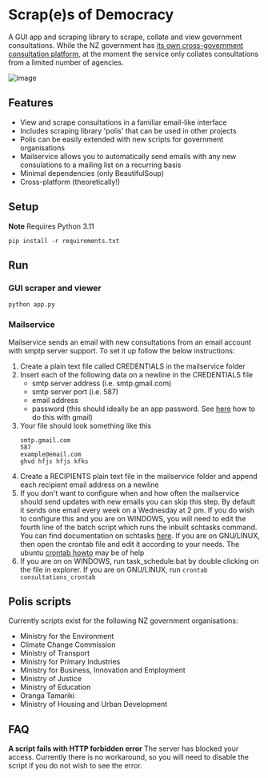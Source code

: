 # Scrap(e)s of Democracy

A GUI app and scraping library to scrape, collate and view government consultations. While the NZ government has [its own cross-government consultation platform](https://www.govt.nz/browse/engaging-with-government/consultations-have-your-say/consultations-listing/?status=Open), at the moment the service only collates consultations from a limited number of agencies.

![image](https://github.com/philippgovernale/Scrapes-of-democracy/assets/16997121/2ce1507a-7da8-46d1-9c75-80ef1bde7e1f)


## Features
* View and scrape consultations in a familiar email-like interface
* Includes scraping library 'polis' that can be used in other projects
* Polis can be easily extended with new scripts for government organisations
* Mailservice allows you to automatically send emails with any new consulations to a mailing list on a recurring basis
* Minimal dependencies (only BeautifulSoup)
* Cross-platform (theoretically!)

## Setup
**Note** Requires Python 3.11

```pip install -r requirements.txt```

## Run

### GUI scraper and viewer
```python app.py```

### Mailservice
Mailservice sends an email with new consultations from an email account with smptp server support. To set it up follow the below instructions:

1. Create a plain text file called CREDENTIALS in the mailservice folder
2. Insert each of the following data on a newline in the CREDENTIALS file
   - smtp server address (i.e. smtp.gmail.com)
   - smtp server port (i.e. 587)
   - email address
   - password (this should ideally be an app password. See [here](https://support.google.com/mail/answer/185833?hl=en) how to do this with gmail)
3. Your file should look something like this
   ```
   smtp.gmail.com
   587
   example@email.com
   ghvd hfjs hfjs kfks
   ```
4. Create a RECIPIENTS plain text file in the mailservice folder and append each recipient email address on a newline
5. If you don't want to configure when and how often the mailservice should send updates with new emails you can skip this step. By default it sends one email every week on a Wednesday at 2 pm. If you do wish to configure this and you are on WINDOWS, you will need to edit the fourth line of the batch script which runs the inbuilt schtasks command. You can find documentation on schtasks [here](https://learn.microsoft.com/en-us/windows-server/administration/windows-commands/schtasks-create). If you are on GNU/LINUX, then open the crontab file and edit it according to your needs. The ubuntu [crontab howto](https://help.ubuntu.com/community/CronHowto) may be of help 
6. If you are on on WINDOWS, run task_schedule.bat by double clicking on the file in explorer. If you are on GNU/LINUX, run ```crontab consultations_crontab```

## Polis scripts
Currently scripts exist for the following NZ government organisations:
* Ministry for the Environment
* Climate Change Commission
* Ministry of Transport
* Ministry for Primary Industries
* Ministry for Business, Innovation and Employment
* Ministry of Justice
* Ministry of Education
* Oranga Tamariki
* Ministry of Housing and Urban Development

## FAQ

**A script fails with HTTP forbidden error**
The server has blocked your access. Currently there is no workaround, so you will need to disable the script if you do not wish to see the error.
